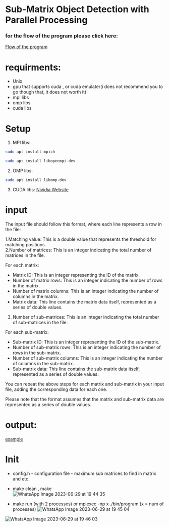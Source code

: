 # Sub-Matrix Object Detection with Parallel Processing
###  for the flow of the program please click here:
[Flow of the program](https://github.com/cohenyuval315/C-MPI-OMP-CUDA-find-subatrices-in-matrices/blob/main/Flow.md)

# requirments:
- Unix
- gpu that supports cuda , or cuda emulater(i does not recommend you to go though that, it does not worth it)
- mpi libs
- omp libs
- cuda libs
  
# Setup
1. MPI libs:
  ```bash
  sudo apt install mpich
  ```
  ```bash
  sudo apt install libopenmpi-dev
  ```
  
2. OMP libs:   
  ```bash
  sudo apt install libomp-dev
  ```
3. CUDA libs: [Nividia Website](https://docs.nvidia.com/cuda/cuda-installation-guide-linux/index.html)



# input
The input file should follow this format, where each line represents a row in the file:  

1.Matching value: This is a double value that represents the threshold for matching positions.  
2.Number of matrices: This is an integer indicating the total number of matrices in the file.  

For each matrix:

- Matrix ID: This is an integer representing the ID of the matrix.
- Number of matrix rows: This is an integer indicating the number of rows in the matrix.
- Number of matrix columns: This is an integer indicating the number of columns in the matrix.
- Matrix data: This line contains the matrix data itself, represented as a series of double values.
   
3. Number of sub-matrices: This is an integer indicating the total number of sub-matrices in the file.

For each sub-matrix:

- Sub-matrix ID: This is an integer representing the ID of the sub-matrix.
- Number of sub-matrix rows: This is an integer indicating the number of rows in the sub-matrix.
- Number of sub-matrix columns: This is an integer indicating the number of columns in the sub-matrix.
- Sub-matrix data: This line contains the sub-matrix data itself, represented as a series of double values.
  
You can repeat the above steps for each matrix and sub-matrix in your input file, adding the corresponding data for each one.
  
Please note that the format assumes that the matrix and sub-matrix data are represented as a series of double values. 
  
# output:
[example](https://github.com/cohenyuval315/C-MPI-OMP-CUDA-find-subatrices-in-matrices/blob/main/output.txt)

# Init
- config.h - configuration file - maximum sub matrices to find in matrix and etc.
    
- make clean , make   
![WhatsApp Image 2023-06-29 at 19 44 35](https://github.com/cohenyuval315/C-MPI-OMP-CUDA-find-subatrices-in-matrices/assets/61754002/b3c6330c-5e9e-44da-a7e7-c72bc089723d)
    
- make run (with 2 processes) or  mpiexec -np x ./bin/program (x = num of processes)
![WhatsApp Image 2023-06-29 at 19 45 04](https://github.com/cohenyuval315/C-MPI-OMP-CUDA-find-subatrices-in-matrices/assets/61754002/59bf4fa5-83f4-4e9f-9630-70c60aff4427)
  

![WhatsApp Image 2023-06-29 at 19 46 03](https://github.com/cohenyuval315/C-MPI-OMP-CUDA-find-subatrices-in-matrices/assets/61754002/e0ab3d4c-e85a-46be-ac69-a00a961391d1)
